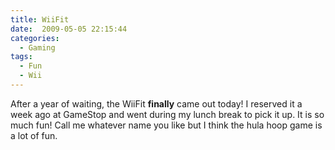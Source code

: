 ```yaml
---
title: WiiFit
date:  2009-05-05 22:15:44
categories:
  - Gaming
tags:
  - Fun
  - Wii
---
```


After a year of waiting, the WiiFit **finally** came out today! I reserved it a week ago at GameStop and went during my lunch break to pick it up. It is so much fun! Call me whatever name you like but I think the hula hoop game is a lot of fun.
